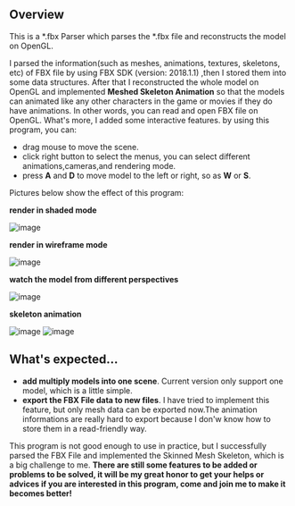 ## Overview
This is a *.fbx Parser which parses the *.fbx file and reconstructs the model on OpenGL. 

I parsed the information(such as meshes, animations, textures, skeletons, etc) of FBX file by using FBX SDK (version: 2018.1.1) ,then I stored them into some data structures. After that I reconstructed the whole model on OpenGL and implemented **Meshed Skeleton Animation** so that the models can animated like any other characters in the game or movies if they do have animations. In other words, you can read and open FBX file on OpenGL. What's more, I added some interactive features. by using this program, you can:
- drag mouse to move the scene.
- click right button to select the menus, you can select different animations,cameras,and rendering mode.
- press **A** and **D** to move model to the left or right, so as **W** or **S**.

Pictures below show the effect of this program:

**render in shaded mode**

![image](https://github.com/Larry955/FbxParser/blob/master/Photos/select%20menus.png)

**render in wireframe mode**

![image](https://github.com/Larry955/FbxParser/blob/master/Photos/%E8%8F%9C%E5%8D%95%E9%80%89%E6%8B%A92.png)

**watch the model from different perspectives**

![image](https://github.com/Larry955/FbxParser/blob/master/Photos/%E5%A4%9A%E8%A7%86%E8%A7%92%E7%9B%B8%E6%9C%BA.png)

**skeleton animation**

![image](https://github.com/Larry955/FbxParser/blob/master/Photos/%E9%AA%A8%E9%AA%BC%E8%BF%90%E8%A1%8C.PNG)
![image](https://github.com/Larry955/FbxParser/blob/master/Photos/%E9%AA%A8%E9%AA%BC%E5%8A%A8%E7%94%BB.png)

## What's expected...
- **add multiply models into one scene**. Current version only support one model, which is a little simple.
- **export the FBX File data to new files**. I have tried to implement this feature, but only mesh data can be exported now.The animation informations are really hard to export because I don'w know how to store them in a read-friendly way. 

This program is not good enough to use in practice, but I successfully parsed the FBX File and implemented the Skinned Mesh Skeleton, which is a big challenge to me. **There are still some features to be added or problems to be solved, it will be my great honor to get your helps or advices if you are interested in this program, come and join me to make it becomes better!**
